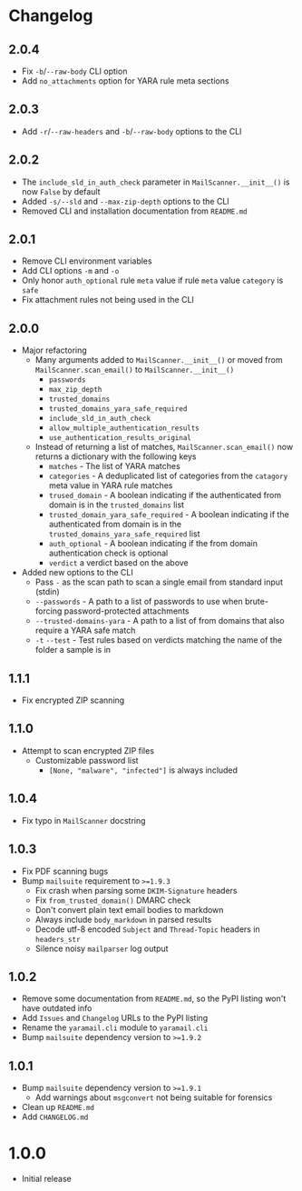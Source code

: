 # Changelog

## 2.0.4

- Fix  `-b`/`--raw-body` CLI option
- Add `no_attachments` option for YARA rule meta sections

## 2.0.3

- Add `-r`/`--raw-headers` and `-b`/`--raw-body` options to the CLI

## 2.0.2

- The `include_sld_in_auth_check` parameter in `MailScanner.__init__()` is now `False` by default
- Added `-s/--sld` and `--max-zip-depth` options to the CLI
- Removed CLI and installation documentation from `README.md`

## 2.0.1

- Remove CLI environment variables
- Add CLI options `-m` and `-o`
- Only honor `auth_optional` rule `meta` value if rule `meta` value `category` is `safe`
- Fix attachment rules not being used in the CLI

## 2.0.0

- Major refactoring
  - Many arguments added to `MailScanner.__init__()` or moved from `MailScanner.scan_email()` to `MailScanner.__init__()`
    - `passwords`
    - `max_zip_depth`
    - `trusted_domains`
    - `trusted_domains_yara_safe_required`
    - `include_sld_in_auth_check`
    - `allow_multiple_authentication_results`
    - `use_authentication_results_original`
  - Instead of returning a list of matches, `MailScanner.scan_email()` now returns a dictionary with the following keys
    - `matches` - The list of YARA matches
    - `categories` - A deduplicated list of categories from the `catagory` meta value in YARA rule matches
    - `trused_domain` - A boolean indicating if the authenticated from domain is in the `trusted_domains` list
    - `trusted_domain_yara_safe_required` - A boolean indicating if the authenticated from domain is in the `trusted_domains_yara_safe_required` list
    - `auth_optional` - A boolean indicating if the from domain authentication check is optional
    - `verdict` a verdict based on the above
- Added new options to the CLI
  - Pass `-` as the scan path to scan a single email from standard input (stdin)
  - `--passwords` - A path to a list of passwords to use when brute-forcing password-protected attachments
  - `--trusted-domains-yara` - A path to a list of from domains that also require a YARA safe match
  - `-t` `--test` - Test rules based on verdicts matching the name of the folder a sample is in 

## 1.1.1

- Fix encrypted ZIP scanning

## 1.1.0

- Attempt to scan encrypted ZIP files
  - Customizable password list
    - `[None, "malware", "infected"]` is always included

## 1.0.4

- Fix typo in `MailScanner` docstring

## 1.0.3

- Fix PDF scanning bugs
- Bump `mailsuite` requirement to `>=1.9.3`
  - Fix crash when parsing some `DKIM-Signature` headers
  - Fix `from_trusted_domain()` DMARC check
  - Don't convert plain text email bodies to markdown
  - Always include `body_markdown` in parsed results
  - Decode utf-8 encoded `Subject` and `Thread-Topic` headers in `headers_str`
  - Silence noisy `mailparser` log output

## 1.0.2

- Remove some documentation from `README.md`, so the PyPI listing won't have outdated info
- Add `Issues` and `Changelog` URLs to the PyPI listing
- Rename the `yaramail.cli` module to `yaramail.cli`
- Bump `mailsuite` dependency version to `>=1.9.2`

## 1.0.1

- Bump `mailsuite` dependency version to `>=1.9.1`
  - Add warnings about `msgconvert` not being suitable for forensics
- Clean up `README.md`
- Add `CHANGELOG.md`

# 1.0.0

- Initial release
